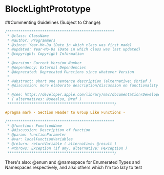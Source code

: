 BlockLightPrototype
===================

##Commenting Guidelines (Subject to Change):
```ObjectiveC
/*************************************************
 * @class: ClassName
 * @author: Programmers
 * @since: Year-Mo-Da (Date in which class was first made)
 * @updated: Year-Mo-Da (Date in which class was last updated)
 * @copyright: Copyright Information
 * 
 * @version: Current Version Number
 * @dependency: External Dependencies
 * @deprecated: Deprecated Functions since whatever Version
 * 
 * @abstract: short one sentence description (alternative: @brief )
 * @discussion: more elaborate description/discussion on functionality (may span several paragraphs)
 *
 * @see: https://developer.apple.com/library/mac/documentation/DeveloperTools/Conceptual/HeaderDoc/tags/tags.html
 * ( alternatives: @seealso, @ref )
 *************************************************/

#pragma mark - Section Header to Group Like Functions -

/*************************************************
 * @function: FunctionName
 * @discussion: Description of function
 * @param: functionParameter
 * @var: localFunctionVariables
 * @return: returnVariable ( alternative: @result )
 * @throws: Exception (if any, alternative: @exception )
 *************************************************/
```

There's also: @enum and @namespace for Enumerated Types and Namespaces respectively, and also others which I'm too lazy to test

